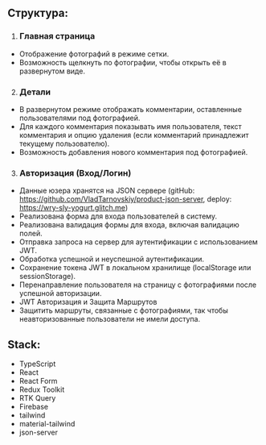 ## Структура:

1. ### Главная страница

- Отображение фотографий в режиме сетки.
- Возможность щелкнуть по фотографии, чтобы открыть её в развернутом виде.

2. ### Детали

- В развернутом режиме отображать комментарии, оставленные пользователями под фотографией.
- Для каждого комментария показывать имя пользователя, текст комментария и опцию удаления (если комментарий принадлежит текущему пользователю).
- Возможность добавления нового комментария под фотографией.

3. ### Авторизация (Вход/Логин)

- Данные юзера хранятся на JSON сервере (gitHub: https://github.com/VladTarnovskiy/product-json-server, deploy: https://wry-sly-yogurt.glitch.me)
- Реализована форма для входа пользователей в систему.
- Реализована валидация формы для входа, включая валидацию полей.
- Отправка запроса на сервер для аутентификации с использованием JWT.
- Обработка успешной и неуспешной аутентификации.
- Сохранение токена JWT в локальном хранилище (localStorage или sessionStorage).
- Перенаправление пользователя на страницу с фотографиями после успешной авторизации.
- JWT Авторизация и Защита Маршрутов
- Защитить маршруты, связанные с фотографиями, так чтобы неавторизованные пользователи не имели доступа.

## Stack:

- TypeScript
- React
- React Form
- Redux Toolkit
- RTK Query
- Firebase
- tailwind
- material-tailwind
- json-server
